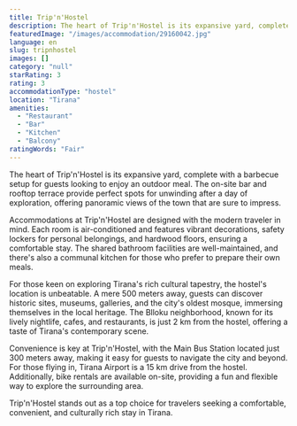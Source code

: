 ```yaml
---
title: Trip'n'Hostel
description: The heart of Trip'n'Hostel is its expansive yard, complete with a barbecue setup for guests looking to enjoy an outdoor meal. The on-site bar and rooftop terrac
featuredImage: "/images/accommodation/29160042.jpg"
language: en
slug: tripnhostel
images: []
category: "null"
starRating: 3
rating: 3
accommodationType: "hostel"
location: "Tirana"
amenities:
  - "Restaurant"
  - "Bar"
  - "Kitchen"
  - "Balcony"
ratingWords: "Fair"
---
```


The heart of Trip'n'Hostel is its expansive yard, complete with a barbecue setup for guests looking to enjoy an outdoor meal. The on-site bar and rooftop terrace provide perfect spots for unwinding after a day of exploration, offering panoramic views of the town that are sure to impress.

Accommodations at Trip'n'Hostel are designed with the modern traveler in mind. Each room is air-conditioned and features vibrant decorations, safety lockers for personal belongings, and hardwood floors, ensuring a comfortable stay. The shared bathroom facilities are well-maintained, and there's also a communal kitchen for those who prefer to prepare their own meals.

For those keen on exploring Tirana's rich cultural tapestry, the hostel's location is unbeatable. A mere 500 meters away, guests can discover historic sites, museums, galleries, and the city's oldest mosque, immersing themselves in the local heritage. The Blloku neighborhood, known for its lively nightlife, cafes, and restaurants, is just 2 km from the hostel, offering a taste of Tirana's contemporary scene.

Convenience is key at Trip'n'Hostel, with the Main Bus Station located just 300 meters away, making it easy for guests to navigate the city and beyond. For those flying in, Tirana Airport is a 15 km drive from the hostel. Additionally, bike rentals are available on-site, providing a fun and flexible way to explore the surrounding area.

Trip'n'Hostel stands out as a top choice for travelers seeking a comfortable, convenient, and culturally rich stay in Tirana.

